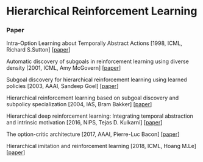 # Hierarchical Reinforcement Learning

### Paper

Intra-Option Learning about Temporally Abstract Actions \[1998, ICML, Richard S.Sutton\] \[[paper](https://www.researchgate.net/profile/Doina_Precup/publication/221344978_Intra-Option_Learning_about_Temporally_Abstract_Actions/links/0912f506316e3065ab000000.pdf)\]

Automatic discovery of subgoals in reinforcement learning using diverse density \[2001, ICML, Amy McGovern\] \[[paper](https://scholarworks.umass.edu/cgi/viewcontent.cgi?article=1017&context=cs_faculty_pubs)\]

Subgoal discovery for hierarchical reinforcement learning using learned policies \[2003, AAAI, Sandeep Goel\] \[[paper](https://www.aaai.org/Papers/FLAIRS/2003/Flairs03-067.pdf)\]

Hierarchical reinforcement learning based on subgoal discovery and subpolicy specialization \[2004, IAS, Bram Bakker\] \[[paper](https://pdfs.semanticscholar.org/dcce/53153a6c4d9d7ef503366730853aff37d79f.pdf)\]

Hierarchical deep reinforcement learning: Integrating temporal abstraction and intrinsic motivation \[2016, NIPS, Tejas D. Kulkarni\] \[[paper](http://papers.nips.cc/paper/6233-hierarchical-deep-reinforcement-learning-integrating-temporal-abstraction-and-intrinsic-motivation.pdf)\]

The option-critic architecture \[2017, AAAI, Pierre-Luc Bacon\] \[[paper](https://www.aaai.org/ocs/index.php/AAAI/AAAI17/paper/view/14858/14328)\]

Hierarchical imitation and reinforcement learning \[2018, ICML, Hoang M.Le\] \[[paper](http://proceedings.mlr.press/v80/le18a/le18a.pdf)\]




